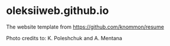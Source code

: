 # oleksiiweb.github.io

The website template from https://github.com/knommon/resume

Photo credits to: K. Poleshchuk and A. Mentana
